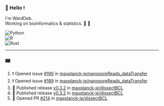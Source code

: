 ### :robot: Hello !

I'm WardDeb.  
Working on bioinformatics & statistics. 🧬 🧪  

![Python](https://img.shields.io/badge/python-3670A0?style=for-the-badge&logo=python&logoColor=ffdd54)  
![R](https://img.shields.io/badge/r-%23276DC3.svg?style=for-the-badge&logo=r&logoColor=white)  
![Rust](https://img.shields.io/badge/rust-%23000000.svg?style=for-the-badge&logo=rust&logoColor=white)  

---

### :pager:

<!--START_SECTION:activity-->
1. ❗ Opened issue [#190](https://github.com/maxplanck-ie/nanoporeReads_dataTransfer/issues/190) in [maxplanck-ie/nanoporeReads_dataTransfer](https://github.com/maxplanck-ie/nanoporeReads_dataTransfer)
2. ❗ Opened issue [#189](https://github.com/maxplanck-ie/nanoporeReads_dataTransfer/issues/189) in [maxplanck-ie/nanoporeReads_dataTransfer](https://github.com/maxplanck-ie/nanoporeReads_dataTransfer)
3. 🚀 Published release [v0.3.2](https://github.com/maxplanck-ie/dissectBCL/releases/tag/v0.3.2) in [maxplanck-ie/dissectBCL](https://github.com/maxplanck-ie/dissectBCL)
4. 🚀 Published release [v0.3.2](https://github.com/maxplanck-ie/dissectBCL/releases/tag/v0.3.2) in [maxplanck-ie/dissectBCL](https://github.com/maxplanck-ie/dissectBCL)
5. 💪 Opened PR [#214](https://github.com/maxplanck-ie/dissectBCL/pull/214) in [maxplanck-ie/dissectBCL](https://github.com/maxplanck-ie/dissectBCL)
<!--END_SECTION:activity-->

